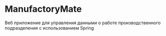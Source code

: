 # ManufactoryMate

Веб приложение для управления данными о работе производственного подразделения с использованием Spring
